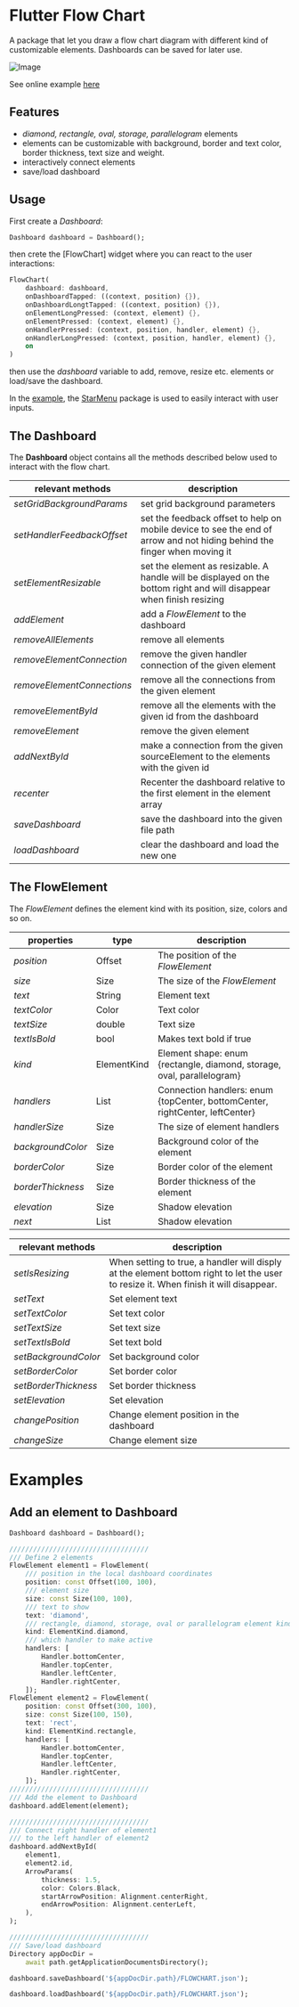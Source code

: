 # Flutter Flow Chart

A package that let you draw a flow chart diagram with different kind of customizable elements. Dashboards can be saved for later use.

![Image](https://github.com/alnitak/flutter_flow_chart/blob/main/images/flowchart.gif)

See online example [here](https://www.marcobavagnoli.com/flutter_flow_chart)

## Features

* *diamond, rectangle, oval, storage, parallelogram* elements
* elements can be customizable with background, border and text color, border thickness, text size and weight.
* interactively connect elements
* save/load dashboard

## Usage

First create a *Dashboard*:
```dart
Dashboard dashboard = Dashboard();
```

then crete the [FlowChart] widget where you can react to the user interactions:
```dart
FlowChart(
    dashboard: dashboard,
    onDashboardTapped: ((context, position) {}),
    onDashboardLongtTapped: ((context, position) {}),
    onElementLongPressed: (context, element) {},
    onElementPressed: (context, element) {},
    onHandlerPressed: (context, position, handler, element) {},
    onHandlerLongPressed: (context, position, handler, element) {},
    on
)
```

then use the *dashboard* variable to add, remove, resize etc. elements or load/save the dashboard.

In the [example](https://github.com/alnitak/flutter_flow_chart/blob/master/example/lib/main.dart), the [StarMenu](https://pub.dev/packages/star_menu) package is used to easily interact with user inputs.

## The Dashboard

The **Dashboard** object contains all the methods described below used to interact with the flow chart.

|**relevant methods**|**description**|
|---|---|
|*setGridBackgroundParams*|set grid background parameters|
|*setHandlerFeedbackOffset*|set the feedback offset to help on mobile device to see the end of arrow and not hiding behind the finger when moving it|
|*setElementResizable*|set the element as resizable. A handle will be displayed on the bottom right and will disappear when finish resizing|
|*addElement*|add a *FlowElement* to the dashboard|
|*removeAllElements*|remove all elements|
|*removeElementConnection*|remove the given handler connection of the given element|
|*removeElementConnections*|remove all the connections from the given element|
|*removeElementById*|remove all the elements with the given id from the dashboard|
|*removeElement*|remove the given element|
|*addNextById*|make a connection from the given sourceElement to the elements with the given id|
|*recenter*|Recenter the dashboard relative to the first element in the element array|
|*saveDashboard*|save the dashboard into the given file path|
|*loadDashboard*|clear the dashboard and load the new one|

## The FlowElement

The *FlowElement* defines the element kind with its position, size, colors and so on.

|**properties**|**type**|**description**|
|---|---|---|
|*position*|Offset|The position of the *FlowElement*|
|*size*|Size|The size of the *FlowElement*|
|*text*|String|Element text|
|*textColor*|Color|Text color|
|*textSize*|double|Text size|
|*textIsBold*|bool|Makes text bold if true|
|*kind*|ElementKind|Element shape: enum {rectangle, diamond, storage, oval, parallelogram}|
|*handlers*|List<Handler>|Connection handlers: enum {topCenter, bottomCenter, rightCenter, leftCenter}|
|*handlerSize*|Size|The size of element handlers|
|*backgroundColor*|Size|Background color of the element|
|*borderColor*|Size|Border color of the element|
|*borderThickness*|Size|Border thickness of the element|
|*elevation*|Size|Shadow elevation|
|*next*|List<ConnectionParams>|Shadow elevation|

|**relevant methods**|**description**|
|---|---|
|*setIsResizing*|When setting to true, a handler will disply at the element bottom right to let the user to resize it. When finish it will disappear.|
|*setText*|Set element text|
|*setTextColor*|Set text color|
|*setTextSize*|Set text size|
|*setTextIsBold*|Set text bold|
|*setBackgroundColor*|Set background color|
|*setBorderColor*|Set border color|
|*setBorderThickness*|Set border thickness|
|*setElevation*|Set elevation|
|*changePosition*|Change element position in the dashboard|
|*changeSize*|Change element size|

# Examples

## Add an element to Dashboard
```dart
Dashboard dashboard = Dashboard();

///////////////////////////////////
/// Define 2 elements
FlowElement element1 = FlowElement(
    /// position in the local dashboard coordinates
    position: const Offset(100, 100),
    /// element size
    size: const Size(100, 100),
    /// text to show
    text: 'diamond',
    /// rectangle, diamond, storage, oval or parallelogram element kind
    kind: ElementKind.diamond,
    /// which handler to make active
    handlers: [
        Handler.bottomCenter,
        Handler.topCenter,
        Handler.leftCenter,
        Handler.rightCenter,
    ]);
FlowElement element2 = FlowElement(
    position: const Offset(300, 100),
    size: const Size(100, 150),
    text: 'rect',
    kind: ElementKind.rectangle,
    handlers: [
        Handler.bottomCenter,
        Handler.topCenter,
        Handler.leftCenter,
        Handler.rightCenter,
    ]);
///////////////////////////////////
/// Add the element to Dashboard
dashboard.addElement(element);

///////////////////////////////////
/// Connect right handler of element1 
/// to the left handler of element2
dashboard.addNextById(
    element1,
    element2.id,
    ArrowParams(
        thickness: 1.5,
        color: Colors.Black,
        startArrowPosition: Alignment.centerRight,
        endArrowPosition: Alignment.centerLeft,
    ),
);

///////////////////////////////////
/// Save/load dashboard
Directory appDocDir =
    await path.getApplicationDocumentsDirectory();

dashboard.saveDashboard('${appDocDir.path}/FLOWCHART.json');

dashboard.loadDashboard('${appDocDir.path}/FLOWCHART.json');
```
